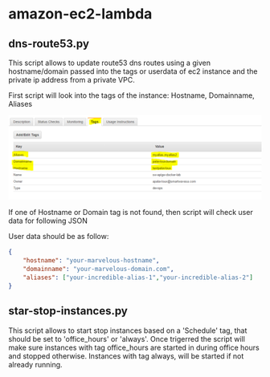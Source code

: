 # amazon-ec2-lambda

## dns-route53.py

This script allows to update route53 dns routes using a given hostname/domain passed into the tags or userdata of ec2 instance and the private ip address from a private VPC.

First script will look into the tags of the instance: Hostname, Domainname, Aliases

![Alt text](sc/sc1.png?raw=true "Tags on EC2 instance")

If one of Hostname or Domain tag is not found, then script will check user data for following JSON

User data should be as follow:

```json
{
    "hostname": "your-marvelous-hostname",
    "domainname": "your-marvelous-domain.com",
    "aliases": ["your-incredible-alias-1","your-incredible-alias-2"]
}
```

## star-stop-instances.py

This script allows to start stop instances based on a 'Schedule' tag, that should be set to 'office_hours' or 'always'. Once trigerred the script will make sure instances with tag office_hours are started in during office hours and stopped otherwise. Instances with tag always, will be started if not already running.
